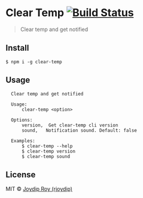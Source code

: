 # Clear Temp [![Build Status](https://travis-ci.org/rjoydip/clear-temp.svg?branch=master)](https://travis-ci.org/rjoydip/clear-temp)

> Clear temp and get notified

## Install

```
$ npm i -g clear-temp
```

## Usage

```
  Clear temp and get notified

  Usage:
      clear-temp <option>

  Options:
      version,  Get clear-temp cli version
      sound,   Notification sound. Default: false

  Examples:
      $ clear-temp --help
      $ clear-temp version
      $ clear-temp sound
```

## License

MIT © [Joydip Roy (rjoydip)](https://github.com/rjoydip/clear-temp/blob/master/license.md)
